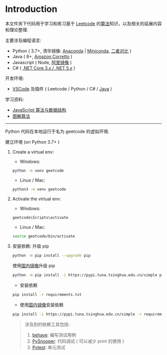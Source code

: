 # Introduction
本文件夹下代码用于学习和练习基于 [Leetcode](https://leetcode-cn.com) 的[算法](https://github.com/trekhleb/javascript-algorithms/blob/master/README.zh-CN.md)知识，以及相关的延展内容和理论整理.

主要涉及编程语言:

* Python ( 3.7+, 清华镜像: [Anaconda](https://mirrors.tuna.tsinghua.edu.cn/anaconda/archive/) | [Miniconda](https://mirrors.tuna.tsinghua.edu.cn/anaconda/miniconda/), [二者对比](https://docs.conda.io/projects/conda/en/latest/user-guide/install/download.html#anaconda-or-miniconda) )
* Java ( 8+, [Amazon Corretto](https://aws.amazon.com/cn/corretto/) )
* Javascript ( Node, [阿里镜像](http://npm.taobao.org/mirrors/node/) )
* C# ( [.NET Core 3.x / .NET 5.x](https://dotnet.microsoft.com/download) )

开发环境:

* [VSCode](https://code.visualstudio.com/) 及插件 ( Leetcode / Python / C# / [Java](https://aka.ms/vscode-java-installer-win) )

学习资料:

* [JavaScript 算法与数据结构](https://github.com/trekhleb/javascript-algorithms/blob/master/README.zh-CN.md)
* [图解算法](https://algorithm-visualizer.org/)

---
Python 代码在本地运行于名为 geetcode 的虚拟环境.

建立环境 (on Python 3.7+ )

1. Create a virtual env:
   * Windows:

   ```bash
   python -m venv geetcode
   ```

   * Linux / Mac:

   ```bash
   python3 -m venv geetcode
   ```

2. Activate the virtual env:
   * Windows:

    ```bash
    geetcode\Scripts\activate
    ```

    * Linux / Mac:

    ```bash
    source geetcode/bin/activate
    ```

3. 安装依赖:
   升级 pip

   ```bash
   python -m pip install --upgrade pip
   ```

   使用[国内镜像](https://mirrors.tuna.tsinghua.edu.cn/help/pypi/)升级 pip
   ```bash
   python -m pip install -i https://pypi.tuna.tsinghua.edu.cn/simple pip -U
   ```

   * 安装依赖

    ```bash
    pip install -r requirements.txt
    ```

   * 使用[国内镜像](https://mirrors.tuna.tsinghua.edu.cn/help/pypi/)安装依赖

   ```bash
   pip install -i https://pypi.tuna.tsinghua.edu.cn/simple -r requirements.txt
   ```

   > 涉及到的依赖工具包括:
   > 1. [behave](https://behave.readthedocs.io/en/latest/tutorial.html):  编写测试用例
   > 2. [PySnooper](https://github.com/cool-RR/PySnooper): 代码调试 ( 可以减少 print 的使用 )
   > 3. [Pytest](https://docs.pytest.org/en/stable/): 单元测试
